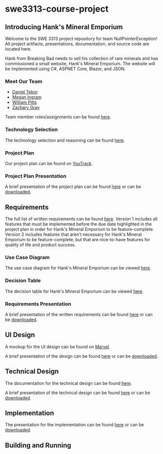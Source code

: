 # swe3313-course-project

## Introducing Hank's Mineral Emporium
Welcome to the SWE 3313 project repository for team NullPointerException! All project artifacts, presentations, documentation, and source code are located here.

Hank from Breaking Bad needs to sell his collection of rare minerals and has commissioned a small website, Hank's Mineral Emporium. The website will be implemented using C#, ASPNET Core, Blazor, and JSON.

### Meet Our Team
- [Daniel Tebor](/docs/project-plan/dtebor-resume.md)
- [Megan Ingram](/docs/project-plan/mingram-resume.md)
- [William Pitts](/docs/project-plan/wpitts-resume.md)
- [Zachary Gray](/docs/project-plan/zgray-resume.md)

Team member roles/assignments can be found [here](/docs/project-plan/team-assignments.md).

### Technology Selection
The technology selection and reasoning can be found [here](/docs/project-plan/technology-selection.md).

### Project Plan
Our project plan can be found on [YouTrack](https://adkisson-swe-f23.youtrack.cloud/gantt-charts/174-15).

### Project Plan Presentation
A brief presentation of the project plan can be found [here](/docs/project-plan/project-plan-presentation.mp4) or can be [downloaded](https://github.com/danieltebor/swe3313-course-project/raw/main/docs/project-plan/project-plan-presentation.mp4).

## Requirements
The full list of written requirements can be found [here](/docs/requirements/requirements.md). Version 1 includes all features that must be implemented before the due date highlighted in the project plan in order for Hank's Mineral Emporium to be feature-complete. Version 2 includes features that aren't necessary for Hank's Mineral Emporium to be feature-complete, but that are nice-to-have features for quality of life and product success.

### Use Case Diagram
The use case diagram for Hank's Mineral Emporium can be viewed [here](/docs/requirements/use-case-diagram.md).

### Decision Table
The decision table for Hank's Mineral Emporium can be viewed [here](/docs/requirements/decision-table.md).

### Requirements Presentation
A brief presentation of the written requirements can be found [here](/docs/requirements/requirements-presentation.mp4) or can be [downloaded](https://github.com/danieltebor/swe3313-course-project/raw/main/docs/requirements/requirements-presentation.mp4).

## UI Design
A mockup for the UI design can be found on [Marvel](https://marvelapp.com/prototype/a1da735).

A brief presentation of the design can be found [here](/docs/ui-design/ui-design-presentation.mp4) or can be [downloaded](https://github.com/danieltebor/swe3313-course-project/raw/main/docs/ui-design/ui-design-presentation.mp4).

## Technical Design
The documentation for the technical design can be found [here](/docs/technical-design/technical-design.md).

A brief presentation of the technical design can be found [here](/docs/technical-design/technical-design-presentation.mp4) or can be [downloaded](https://github.com/danieltebor/swe3313-course-project/raw/main/docs/technical-design/technical-design-presentation.mp4).

## Implementation
The presentation for the implementation can be found [here](/docs/final-presentation.mp4) or can be [downloaded](https://github.com/danieltebor/swe3313-course-project/raw/main/docs/final-presentation.mp4).

## Building and Running
